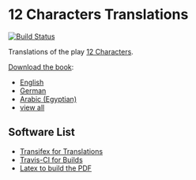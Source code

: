# 12 Characters Translations

[![Build Status](https://travis-ci.org/niccokunzmann/12characters-translations.svg?branch=master)](https://travis-ci.org/niccokunzmann/12characters-translations)

Translations of the play [12 Characters](https://12characters.org.uk).

[Download the book][release]:
- [English](https://niccokunzmann.github.io/download_latest/12-characters-en.pdf)
- [German](https://niccokunzmann.github.io/download_latest/12-characters-de.pdf)
- [Arabic (Egyptian)](https://niccokunzmann.github.io/download_latest/12-characters-ar_EG.pdf)
- [view all][release]

## Software List

- [Transifex for Translations](https://www.transifex.com/12-characters)
- [Travis-CI for Builds](https://travis-ci.org/niccokunzmann/12characters-translations)
- [Latex to build the PDF](https://github.com/niccokunzmann/ci-latex)

[release]: https://github.com/niccokunzmann/12characters-translations/releases/latest

